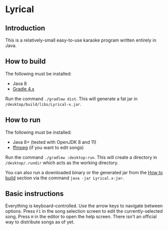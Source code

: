 # Lyrical

## Introduction

This is a relatively-small easy-to-use karaoke program written entirely in Java.

## How to build

The following must be installed:

* Java 8
* [Gradle 4.x](https://gradle.org/)

Run the command `./gradlew dist`. This will generate a fat jar in `/desktop/build/libs/Lyrical-x.jar`.

## How to run

The following must be installed:

* Java 8+ (tested with OpenJDK 8 and 11)
* [ffmpeg](https://ffmpeg.org) (if you want to edit songs)

Run the command `./gradlew :desktop:run`. This will create a directory in `/desktop/.rundir` which acts as the working
directory.

You can also run a downloaded binary or the generated jar from the [How to build](#how-to-build) section via the
command `java -jar Lyrical.x-jar`.

## Basic instructions

Everything is keyboard-controlled. Use the arrow keys to navigate between options. Press `F1` in the song selection
screen to edit the currently-selected song. Press `H` in the editor to open the help screen. There isn't an official
way to distribute songs as of yet.